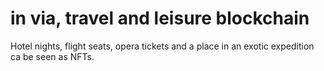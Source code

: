 # in via, travel and leisure blockchain

Hotel nights, flight seats, opera tickets and a place in an exotic expedition ca be seen as NFTs.
